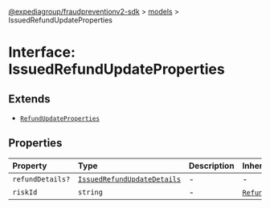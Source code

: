 [@expediagroup/fraudpreventionv2-sdk](../../index.md) > [models](../index.md) > IssuedRefundUpdateProperties

# Interface: IssuedRefundUpdateProperties

## Extends

- [`RefundUpdateProperties`](RefundUpdateProperties.md)

## Properties

| Property | Type | Description | Inheritance | Source |
| :------ | :------ | :------ | :------ | :------ |
| `refundDetails?` | [`IssuedRefundUpdateDetails`](../classes/IssuedRefundUpdateDetails.md) | - | - | models/IssuedRefundUpdate.ts:50 |
| `riskId` | `string` | - | [`RefundUpdateProperties`](RefundUpdateProperties.md).`riskId` | models/OrderPurchaseUpdateRequest.ts:42 |
